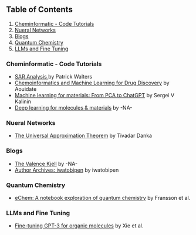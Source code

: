 ## Table of Contents

1. [Cheminformatic - Code Tutorials ](#cheminformatic--code-tutorials-)
1. [Nueral Networks](#nueral-networks)
1. [Blogs](#blogs)
1. [Quantum Chemistry](#quantum-chemistry)
1. [LLMs and Fine Tuning](#llms-and-fine-tuning)

### Cheminformatic - Code Tutorials 

- [SAR Analysis ](https://twitter.com/wpwalters/status/1706315441973387465?s=12&t=EUIAqM_xR5pqivbEIKnehA) by Patrick Walters
- [Chemoinformatics and Machine Learning for Drug Discovery](https://github.com/Aouidate/Chemoinformatics-tutos/tree/master) by Aouidate
- [Machine learning for materials: From PCA to ChatGPT](https://github.com/SergeiVKalinin/MSE_Fall2023) by Sergei V Kalinin
- [Deep learning for molecules & materials](https://dmol.pub/index.html) by -NA-

### Nueral Networks

- [The Universal Approximation Theorem](https://twitter.com/tivadardanka/status/1701906107965530457?s=12&t=EUIAqM_xR5pqivbEIKnehA) by Tivadar Danka

### Blogs

- [The Valence Kjell](https://www.valencekjell.com/) by -NA-
- [Author Archives: iwatobipen](https://iwatobipen.wordpress.com/author/iwatobipen/) by iwatobipen

### Quantum Chemistry

- [eChem: A notebook exploration of quantum chemistry](https://chemrxiv.org/engage/chemrxiv/article-details/62d1764827b1e447bb3c47b1) by Fransson et al.

### LLMs and Fine Tuning

- [Fine-tuning GPT-3 for organic molecules](https://chemrxiv.org/engage/chemrxiv/article-details/64e4dba0dd1a73847f4dc904) by Xie et al.

